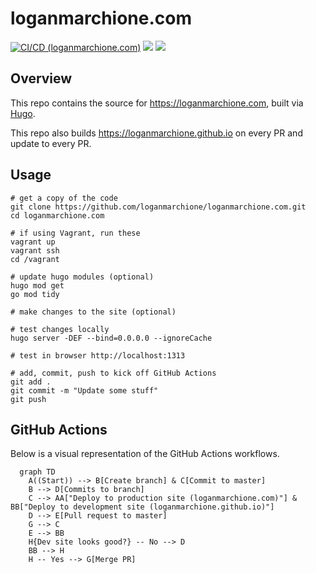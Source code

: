 # loganmarchione.com

[![CI/CD (loganmarchione.com)](https://github.com/loganmarchione/loganmarchione.com/actions/workflows/production.yml/badge.svg)](https://github.com/loganmarchione/loganmarchione.com/actions/workflows/production.yml)
[![](https://img.shields.io/website?down_color=red&down_message=offline&label=loganmarchione.com&up_color=green&up_message=online&url=https%3A%2F%2Floganmarchione.com)](https://loganmarchione.com)
[![](https://img.shields.io/website?down_color=red&down_message=offline&label=loganmarchione.github.io&up_color=green&up_message=online&url=https%3A%2F%2Floganmarchione.github.io)](https://loganmarchione.github.io)

## Overview

This repo contains the source for https://loganmarchione.com, built via [Hugo](https://gohugo.io/).

This repo also builds https://loganmarchione.github.io on every PR and update to every PR.

## Usage

```
# get a copy of the code
git clone https://github.com/loganmarchione/loganmarchione.com.git
cd loganmarchione.com

# if using Vagrant, run these
vagrant up
vagrant ssh
cd /vagrant

# update hugo modules (optional)
hugo mod get
go mod tidy

# make changes to the site (optional)

# test changes locally
hugo server -DEF --bind=0.0.0.0 --ignoreCache

# test in browser http://localhost:1313

# add, commit, push to kick off GitHub Actions
git add .
git commit -m "Update some stuff"
git push
```

## GitHub Actions

Below is a visual representation of the GitHub Actions workflows.

```mermaid
  graph TD
    A((Start)) --> B[Create branch] & C[Commit to master]
    B --> D[Commits to branch]
    C --> AA["Deploy to production site (loganmarchione.com)"] & BB["Deploy to development site (loganmarchione.github.io)"]
    D --> E[Pull request to master]
    G --> C
    E --> BB
    H{Dev site looks good?} -- No --> D
    BB --> H
    H -- Yes --> G[Merge PR]
```
